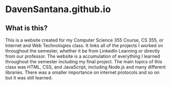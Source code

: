 # DavenSantana.github.io

## What is this?

This is a website created for my Computer Science 355 Course, CS 355, or Internet and Web Technologies class.
It links all of the projects I worked on throughout the semester, whether it be from LinkedIn Learning or directly from our professor.
The website is a accumulation of everything I learned throughout the semester including my final project.
The main topics of this class was HTML, CSS, and JavaScript, including Node.js and many different libraries. There was a smaller importance on internet protocols and so on but it was still learned. 